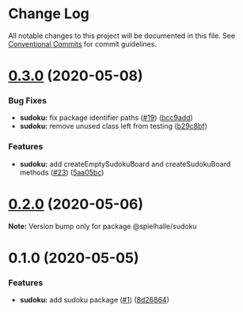 # Change Log

All notable changes to this project will be documented in this file.
See [Conventional Commits](https://conventionalcommits.org) for commit guidelines.

# [0.3.0](https://github.com/spielhalle/spielhalle/compare/v0.2.0...v0.3.0) (2020-05-08)


### Bug Fixes

* **sudoku:** fix package identifier paths ([#19](https://github.com/spielhalle/spielhalle/issues/19)) ([bcc9add](https://github.com/spielhalle/spielhalle/commit/bcc9add48760dd824b30c94f7892fae90fda3f5f))
* **sudoku:** remove unused class left from testing ([b29c8bf](https://github.com/spielhalle/spielhalle/commit/b29c8bf1cb889d4b3a110c19cf7192cd56c9de8c))


### Features

* **sudoku:** add createEmptySudokuBoard and createSudokuBoard methods ([#23](https://github.com/spielhalle/spielhalle/issues/23)) ([5aa05bc](https://github.com/spielhalle/spielhalle/commit/5aa05bc7f53041119f25b600d1327bf207c5a099))






# [0.2.0](https://github.com/spielhalle/spielhalle/compare/v0.1.0...v0.2.0) (2020-05-06)

**Note:** Version bump only for package @spielhalle/sudoku





# 0.1.0 (2020-05-05)


### Features

* **sudoku:** add sudoku package ([#1](https://github.com/spielhalle/spielhalle/issues/1)) ([8d26864](https://github.com/spielhalle/spielhalle/commit/8d26864e7460e1e9611804d64f35cde6f7b4f7cc))
